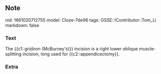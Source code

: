 ## Note
nid: 1661020712755
model: Cloze-7de96
tags: GSSE::!Contributor::Tom_Li
markdown: false

### Text
<div>
  The {{c1::gridiron (McBurney's)}} incision is a right lower
  oblique muscle-splitting incision, long used for
  {{c2::appendicectomy}}.
</div>

### Extra

